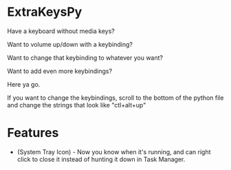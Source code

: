 # ExtraKeysPy
Have a keyboard without media keys? 

Want to volume up/down with a keybinding? 

Want to change that keybinding to whatever you want? 

Want to add even more keybindings? 

Here ya go.


If you want to change the keybindings, scroll to the bottom of the python file and change the strings that look like "ctl+alt+up"

# Features
- (System Tray Icon) - Now you know when it's running, and can right click to close it instead of hunting it down in Task Manager.
